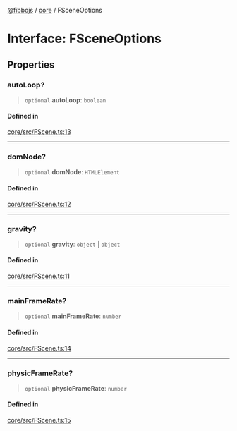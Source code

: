 [@fibbojs](/api/index) / [core](/api/core) / FSceneOptions

# Interface: FSceneOptions

## Properties

### autoLoop?

> `optional` **autoLoop**: `boolean`

#### Defined in

[core/src/FScene.ts:13](https://github.com/fibbojs/fibbo/blob/65626b456ab47d7e61b23a8dd1be9f399238b0f1/packages/core/src/FScene.ts#L13)

***

### domNode?

> `optional` **domNode**: `HTMLElement`

#### Defined in

[core/src/FScene.ts:12](https://github.com/fibbojs/fibbo/blob/65626b456ab47d7e61b23a8dd1be9f399238b0f1/packages/core/src/FScene.ts#L12)

***

### gravity?

> `optional` **gravity**: `object` \| `object`

#### Defined in

[core/src/FScene.ts:11](https://github.com/fibbojs/fibbo/blob/65626b456ab47d7e61b23a8dd1be9f399238b0f1/packages/core/src/FScene.ts#L11)

***

### mainFrameRate?

> `optional` **mainFrameRate**: `number`

#### Defined in

[core/src/FScene.ts:14](https://github.com/fibbojs/fibbo/blob/65626b456ab47d7e61b23a8dd1be9f399238b0f1/packages/core/src/FScene.ts#L14)

***

### physicFrameRate?

> `optional` **physicFrameRate**: `number`

#### Defined in

[core/src/FScene.ts:15](https://github.com/fibbojs/fibbo/blob/65626b456ab47d7e61b23a8dd1be9f399238b0f1/packages/core/src/FScene.ts#L15)
